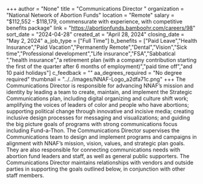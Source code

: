 +++
author = "None"
title = "Communications Director "
organization = "National Network of Abortion Funds"
location = "Remote"
salary = "$112,552 - $118,179, commensurate with experience, with competitive benefits package"
link = "https://abortionfunds.bamboohr.com/careers/98"
sort_date = "2024-04-28"
created_at = "April 28, 2024"
closing_date = "May 2, 2024"
a_job_type = ["Full Time"]
b_benefits = ["Paid Leave","Health Insurance","Paid Vacation","Permanently Remote","Dental","Vision","Sick time","Professional development","Life insurance","FSA","Sabbatical ","health insurance","a retirement plan (with a company contribution starting the first of the quarter after 6 months of employment)","paid time off","and 10 paid holidays"]
c_feedback = ""
aa_degrees_required = "No degree required"
thumbnail = "../../images/NNAF-Logo_a2dfa71c.png"
+++
The Communications Director is responsible for advancing NNAF’s mission and identity by leading a team to create, maintain, and implement the Strategic Communications plan, including digital organizing and culture shift work; amplifying the voices of leaders of color and people who have abortions; supporting political change through innovative and incisive media; creating inclusive design processes for messaging and visualizations; and guiding the big picture goals of programs with strong communications focus including Fund-a-Thon. The Communications Director supervises the Communications team to design and implement programs and campaigns in alignment with NNAF’s mission, vision, values, and strategic plan goals. They are also responsible for connecting communications needs with abortion fund leaders and staff, as well as general public supporters. The Communications Director maintains relationships with vendors and outside parties in supporting the goals outlined below, in conjunction with other staff members. 